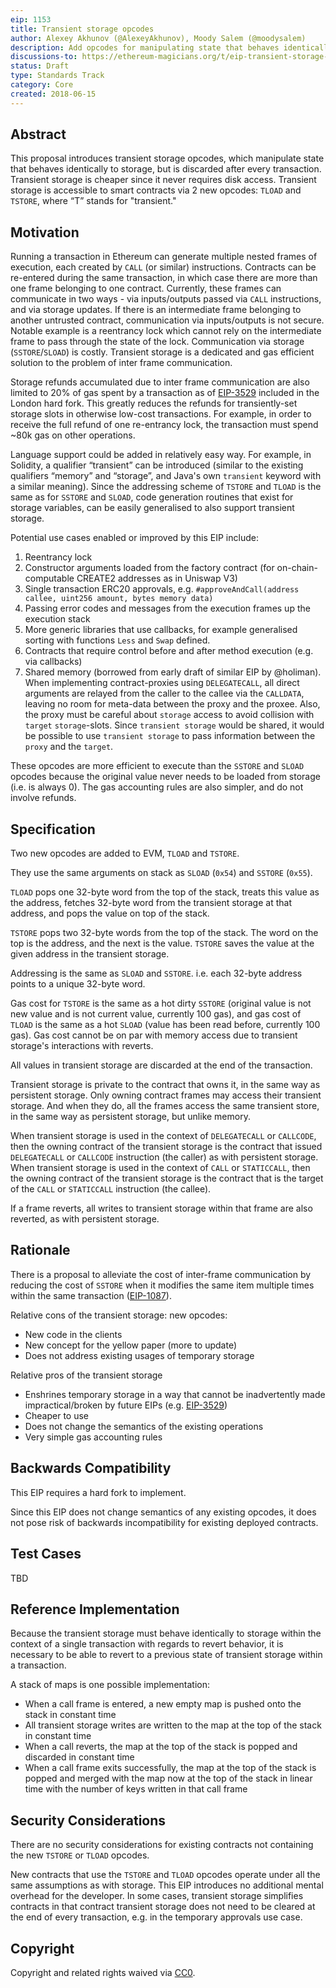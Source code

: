 ```yaml
---
eip: 1153
title: Transient storage opcodes
author: Alexey Akhunov (@AlexeyAkhunov), Moody Salem (@moodysalem)
description: Add opcodes for manipulating state that behaves identically to storage but is discarded after every transaction
discussions-to: https://ethereum-magicians.org/t/eip-transient-storage-opcodes/553
status: Draft
type: Standards Track
category: Core
created: 2018-06-15
---
```


## Abstract
This proposal introduces transient storage opcodes, which manipulate state that behaves identically to storage, 
but is discarded after every transaction. Transient storage is cheaper since it never requires disk access.
Transient storage is accessible to smart contracts via 2 new opcodes: `TLOAD` and `TSTORE`, where “T” stands for "transient."

## Motivation
Running a transaction in Ethereum can generate multiple nested frames of execution, each created by `CALL` (or similar) instructions.
Contracts can be re-entered during the same transaction, in which case there are more than one frame belonging to one contract.
Currently, these frames can communicate in two ways - via inputs/outputs passed via `CALL` instructions, and via storage updates.
If there is an intermediate frame belonging to another untrusted contract, communication via inputs/outputs is not secure. 
Notable example is a reentrancy lock which cannot rely on the intermediate frame to pass through the state of the lock.
Communication via storage (`SSTORE`/`SLOAD`) is costly. Transient storage is a dedicated and gas efficient solution to the problem of inter frame communication.

Storage refunds accumulated due to inter frame communication are also limited to 20% of gas spent by a transaction as of [EIP-3529](./eip-3529.md) included in the London hard fork. 
This greatly reduces the refunds for transiently-set storage slots in otherwise low-cost transactions. For example, in order to receive the full refund of one re-entrancy lock, 
the transaction must spend ~80k gas on other operations.

Language support could be added in relatively easy way. For example, in Solidity, a qualifier “transient” can be introduced 
(similar to the existing qualifiers “memory” and “storage”, and Java's own `transient` keyword with a similar meaning). 
Since the addressing scheme of `TSTORE` and `TLOAD` is the same as for `SSTORE` and `SLOAD`,
code generation routines that exist for storage variables, can be easily generalised to also support transient storage.

Potential use cases enabled or improved by this EIP include:
1. Reentrancy lock
2. Constructor arguments loaded from the factory contract (for on-chain-computable CREATE2 addresses as in Uniswap V3)
3. Single transaction ERC20 approvals, e.g. `#approveAndCall(address callee, uint256 amount, bytes memory data)`
4. Passing error codes and messages from the execution frames up the execution stack
5. More generic libraries that use callbacks, for example generalised sorting with functions `Less` and `Swap` defined.
6. Contracts that require control before and after method execution (e.g. via callbacks)
7. Shared memory (borrowed from early draft of similar EIP by @holiman). When implementing contract-proxies using `DELEGATECALL`, all direct arguments are relayed from the caller to the callee via the `CALLDATA`, leaving no room for meta-data between the proxy and the proxee. Also, the proxy must be careful about `storage` access to avoid collision with `target` `storage`-slots. Since `transient storage` would be shared, it would be possible to use `transient storage` to pass information between the `proxy` and the `target`.

These opcodes are more efficient to execute than the `SSTORE` and `SLOAD` opcodes because the original value never needs to be loaded from storage (i.e. is always 0). 
The gas accounting rules are also simpler, and do not involve refunds.

## Specification
Two new opcodes are added to EVM, `TLOAD` and `TSTORE`.

They use the same arguments on stack as `SLOAD` (`0x54`) and `SSTORE` (`0x55`).

`TLOAD` pops one 32-byte word from the top of the stack, treats this value as the address, fetches 32-byte word from the transient storage at that address, and pops the value on top of the stack.

`TSTORE` pops two 32-byte words from the top of the stack. The word on the top is the address, and the next is the value. `TSTORE` saves the value at the given address in the transient storage.

Addressing is the same as `SLOAD` and `SSTORE`. i.e. each 32-byte address points to a unique 32-byte word.

Gas cost for `TSTORE` is the same as a hot dirty `SSTORE` (original value is not new value and is not current value, currently 100 gas), 
and gas cost of `TLOAD` is the same as a hot `SLOAD` (value has been read before, currently 100 gas). Gas cost cannot be on par with memory access due to transient storage's interactions with reverts.

All values in transient storage are discarded at the end of the transaction.

Transient storage is private to the contract that owns it, in the same way as persistent storage. 
Only owning contract frames may access their transient storage. 
And when they do, all the frames access the same transient store, in the same way as persistent storage, but unlike memory.

When transient storage is used in the context of `DELEGATECALL` or `CALLCODE`, then the owning contract of the transient
storage is the contract that issued `DELEGATECALL` or `CALLCODE` instruction (the caller) as with persistent storage. 
When transient storage is used in the context of `CALL` or `STATICCALL`, then the owning contract of the transient storage
is the contract that is the target of the `CALL` or `STATICCALL` instruction (the callee).

If a frame reverts, all writes to transient storage within that frame are also reverted, as with persistent storage.

## Rationale
There is a proposal to alleviate the cost of inter-frame communication by reducing the cost of `SSTORE` 
when it modifies the same item multiple times within the same transaction ([EIP-1087](./eip-1087.md)).

Relative cons of the transient storage: new opcodes: 
- New code in the clients
- New concept for the yellow paper (more to update)
- Does not address existing usages of temporary storage

Relative pros of the transient storage
- Enshrines temporary storage in a way that cannot be inadvertently made impractical/broken by future EIPs (e.g. [EIP-3529](./eip-3529.md))
- Cheaper to use
- Does not change the semantics of the existing operations
- Very simple gas accounting rules

## Backwards Compatibility
This EIP requires a hard fork to implement.

Since this EIP does not change semantics of any existing opcodes, it does not pose risk of backwards incompatibility for existing deployed contracts.

## Test Cases
TBD

## Reference Implementation
Because the transient storage must behave identically to storage within the context of a single transaction with regards
to revert behavior, it is necessary to be able to revert to a previous state of transient storage within a transaction. 

A stack of maps is one possible implementation:
- When a call frame is entered, a new empty map is pushed onto the stack in constant time
- All transient storage writes are written to the map at the top of the stack in constant time
- When a call reverts, the map at the top of the stack is popped and discarded in constant time
- When a call frame exits successfully, the map at the top of the stack is popped and merged with the map now at the top of the stack in linear time with the number of keys written in that call frame

## Security Considerations
There are no security considerations for existing contracts not containing the new `TSTORE` or `TLOAD` opcodes.

New contracts that use the `TSTORE` and `TLOAD` opcodes operate under all the same assumptions as with storage. This EIP
introduces no additional mental overhead for the developer. In some cases, transient storage simplifies contracts in that contract
transient storage does not need to be cleared at the end of every transaction, e.g. in the temporary approvals use case.

## Copyright
Copyright and related rights waived via [CC0](https://creativecommons.org/publicdomain/zero/1.0/).
